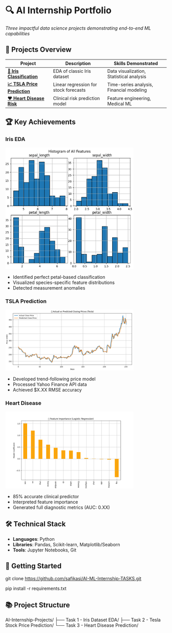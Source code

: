 # 🔍 AI Internship Portfolio

*Three impactful data science projects demonstrating end-to-end ML capabilities*

## 📌 Projects Overview

| Project | Description | Skills Demonstrated |
|---------|-------------|----------------------|
| **[🌸 Iris Classification](Task%201%20-%20Iris%20Dataset%20EDA/)** | EDA of classic Iris dataset | Data visualization, Statistical analysis |
| **[📈 TSLA Price Prediction](Task%202%20-%20Tesla%20Stock%20Price%20Prediction/)** | Linear regression for stock forecasts | Time-series analysis, Financial modeling |
| **[❤️ Heart Disease Risk](Task%203%20-%20Heart%20Disease%20Prediction/)** | Clinical risk prediction model | Feature engineering, Medical ML |

## 🏆 Key Achievements

### Iris EDA
<img src="./Task%201%20-%20Iris%20Dataset%20EDA/Figure_1.png" width="400">

- Identified perfect petal-based classification
- Visualized species-specific feature distributions
- Detected measurement anomalies

### TSLA Prediction
<img src="./Task%202%20-%20Tesla%20Stock%20Price%20Prediction/Figure_1.png" width="400">

- Developed trend-following price model
- Processed Yahoo Finance API data
- Achieved $X.XX RMSE accuracy

### Heart Disease
<img src="./Task%203%20-%20Heart%20Disease%20Prediction/Figure_5.png" width="400">

- 85% accurate clinical predictor
- Interpreted feature importance
- Generated full diagnostic metrics (AUC: 0.XX)

## 🛠️ Technical Stack

- **Languages**: Python
- **Libraries**: Pandas, Scikit-learn, Matplotlib/Seaborn
- **Tools**: Jupyter Notebooks, Git

## 🚀 Getting Started

git clone https://github.com/safikasi/AI-ML-Internship-TASKS.git

pip install -r requirements.txt

## 📚 Project Structure

AI-Internship-Projects/
├── Task 1 - Iris Dataset EDA/
├── Task 2 - Tesla Stock Price Prediction/
└── Task 3 - Heart Disease Prediction/